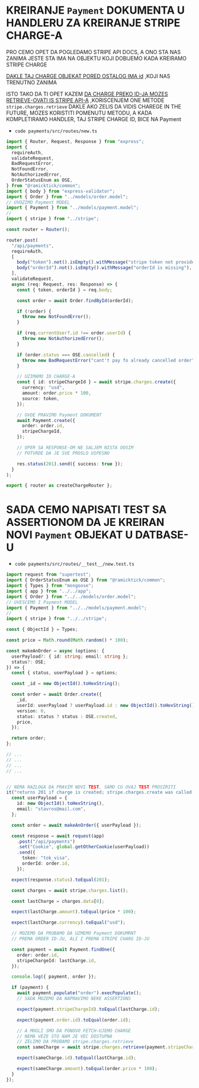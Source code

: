 # KREIRANJE `Payment` DOKUMENTA U HANDLERU ZA KREIRANJE STRIPE CHARGE-A

PRO CEMO OPET DA POGLEDAMO STRIPE API DOCS, A ONO STA NAS ZANIMA JESTE STA IMA NA OBJEKTU KOJI DOBIJEMO KADA KREIRAMO STRIPE CHARGE

[DAKLE TAJ CHARGE OBJEKAT PORED OSTALOG IMA id](https://stripe.com/docs/api/charges/create) ,KOJI NAS TRENUTNO ZANIMA

ISTO TAKO DA TI OPET KAZEM [DA CHARGE PREKO ID-JA MOZES RETRIEVE-OVATI IS STRIPE API-A](https://stripe.com/docs/api/charges/retrieve) ,KORISCENJEM ONE METODE `stripe.charges.retrieve` DAKLE AKO ZELIS DA VIDIS CHAREGE IN THE FUTURE, MOZES KORISTITI POMENUTU METODU, A KADA KOMPLETIRAMO HANDLER, TAJ STRIPE CHARGE ID, BICE NA Payment

- `code payments/src/routes/new.ts`

```ts
import { Router, Request, Response } from "express";
import {
  requireAuth,
  validateRequest,
  BadRequestError,
  NotFoundError,
  NotAuthorizedError,
  OrderStatusEnum as OSE,
} from "@ramicktick/common";
import { body } from "express-validator";
import { Order } from "../models/order.model";
// UVOZIMO Payment MODEL
import { Payment } from "../models/payment.model";
//
import { stripe } from "../stripe";

const router = Router();

router.post(
  "/api/payments",
  requireAuth,
  [
    body("token").not().isEmpty().withMessage("stripe token not provided"),
    body("orderId").not().isEmpty().withMessage("orderId is missing"),
  ],
  validateRequest,
  async (req: Request, res: Response) => {
    const { token, orderId } = req.body;

    const order = await Order.findById(orderId);

    if (!order) {
      throw new NotFoundError();
    }

    if (req.currentUser?.id !== order.userId) {
      throw new NotAuthorizedError();
    }

    if (order.status === OSE.cancelled) {
      throw new BadRequestError("cant't pay fo already cancelled order");
    }

    // UZIMAMO ID CHARGE-A
    const { id: stripeChargeId } = await stripe.charges.create({
      currency: "usd",
      amount: order.price * 100,
      source: token,
    });

    // OVDE PRAVIMO Payment DOKUMENT
    await Payment.create({
      order: order.id,
      stripeChargeId,
    });

    // OPER SA RESPONSE-OM NE SALJEM NISTA OOSIM
    // POTVRDE DA JE SVE PROSLO USPESNO

    res.status(201).send({ success: true });
  }
);

export { router as createChargeRouter };
```

# SADA CEMO NAPISATI TEST SA ASSERTIONOM DA JE KREIRAN NOVI `Payment` OBJEKAT U DATBASE-U

- `code payments/src/routes/__test__/new.test.ts`

```ts
import request from "supertest";
import { OrderStatusEnum as OSE } from "@ramicktick/common";
import { Types } from "mongoose";
import { app } from "../../app";
import { Order } from "../../models/order.model";
// UVESCEMO I Payment MODEL
import { Payment } from "../../models/payment.model";
//
import { stripe } from "../../stripe";

const { ObjectId } = Types;

const price = Math.round(Math.random() * 100);

const makeAnOrder = async (options: {
  userPayload?: { id: string; email: string };
  status?: OSE;
}) => {
  const { status, userPayload } = options;

  const _id = new ObjectId().toHexString();

  const order = await Order.create({
    _id,
    userId: userPayload ? userPayload.id : new ObjectId().toHexString(),
    version: 0,
    status: status ? status : OSE.created,
    price,
  });

  return order;
};

// ...
// ...
// ...
// ...


// NEMA RAZLOGA DA PRAVIM NOVI TEST, SAMO CU OVAJ TEST PROSIRITI
it("returns 201 if charge is created; stripe.charges.create was called; stripe chare object created, and payment object created", async () => {
  const userPayload = {
    id: new ObjectId().toHexString(),
    email: "stavros@mail.com",
  };

  const order = await makeAnOrder({ userPayload });

  const response = await request(app)
    .post("/api/payments")
    .set("Cookie", global.getOtherCookie(userPayload))
    .send({
      token: "tok_visa",
      orderId: order.id,
    });

  expect(response.status).toEqual(201);

  const charges = await stripe.charges.list();

  const lastCharge = charges.data[0];

  expect(lastCharge.amount).toEqual(price * 100);

  expect(lastCharge.currency).toEqual("usd");

  // MOZEMO DA PROBAMO DA UZMEMO Payment DOKUMRNT
  // PREMA ORDER ID-JU, ALI I PREMA STRIPE CHARG ID-JU

  const payment = await Payment.findOne({
    order: order.id,
    stripeChargeId: lastCharge.id,
  });

  console.log({ payment, order });

  if (payment) {
    await payment.populate("order").execPopulate();
    // SADA MOZEMO DA NAPRAVIMO NEKE ASSERTIONS

    expect(payment.stripeChargeId).toEqual(lastCharge.id);

    expect(payment.order.id).toEqual(order.id);

    // A MOGLI SMO DA PONOVO FETCH-UJEMO CHARGE
    // NEMA VEZE STO NAM JE VEC DOSTUPNA
    // ZELIMO DA PROBAMO stripe.charges.retrieve
    const sameCharge = await stripe.charges.retrieve(payment.stripeChargeId);

    expect(sameCharge.id).toEqual(lastCharge.id);

    expect(sameCharge.amount).toEqual(order.price * 100);
  }
});
```
